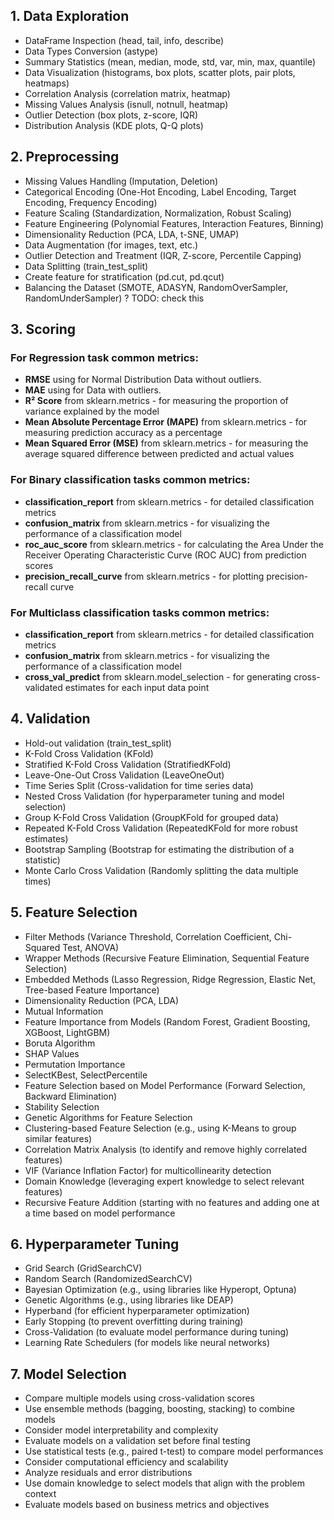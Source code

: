 
## 1. Data Exploration
- DataFrame Inspection (head, tail, info, describe)
- Data Types Conversion (astype)
- Summary Statistics (mean, median, mode, std, var, min, max, quantile)
- Data Visualization (histograms, box plots, scatter plots, pair plots, heatmaps)
- Correlation Analysis (correlation matrix, heatmap)
- Missing Values Analysis (isnull, notnull, heatmap)
- Outlier Detection (box plots, z-score, IQR)
- Distribution Analysis (KDE plots, Q-Q plots)

## 2. Preprocessing
- Missing Values Handling (Imputation, Deletion)
- Categorical Encoding (One-Hot Encoding, Label Encoding, Target Encoding, Frequency Encoding)
- Feature Scaling (Standardization, Normalization, Robust Scaling)
- Feature Engineering (Polynomial Features, Interaction Features, Binning)
- Dimensionality Reduction (PCA, LDA, t-SNE, UMAP)
- Data Augmentation (for images, text, etc.)
- Outlier Detection and Treatment (IQR, Z-score, Percentile Capping)
- Data Splitting (train_test_split)
- Create feature for stratification (pd.cut, pd.qcut)
- Balancing the Dataset (SMOTE, ADASYN, RandomOverSampler, RandomUnderSampler) ? TODO: check this

## 3. Scoring
### For **Regression task** common metrics:
- **RMSE** using for Normal Distribution Data without outliers.
- **MAE** using for Data with outliers.
- **R² Score** from sklearn.metrics - for measuring the proportion of variance explained by the model
- **Mean Absolute Percentage Error (MAPE)** from sklearn.metrics - for measuring prediction accuracy as a percentage
- **Mean Squared Error (MSE)** from sklearn.metrics - for measuring the average squared difference between predicted and actual values

### For **Binary classification** tasks common metrics:
- **classification_report** from sklearn.metrics - for detailed classification metrics
- **confusion_matrix** from sklearn.metrics - for visualizing the performance of a classification model
- **roc_auc_score** from sklearn.metrics - for calculating the Area Under the Receiver Operating Characteristic Curve (ROC AUC) from prediction scores
- **precision_recall_curve** from sklearn.metrics - for plotting precision-recall curve

### For **Multiclass classification** tasks common metrics:
- **classification_report** from sklearn.metrics - for detailed classification metrics
- **confusion_matrix** from sklearn.metrics - for visualizing the performance of a classification model
- **cross_val_predict** from sklearn.model_selection - for generating cross-validated estimates for each input data point

## 4. Validation 
- Hold-out validation (train_test_split)
- K-Fold Cross Validation (KFold)
- Stratified K-Fold Cross Validation (StratifiedKFold)
- Leave-One-Out Cross Validation (LeaveOneOut)
- Time Series Split (Cross-validation for time series data)
- Nested Cross Validation (for hyperparameter tuning and model selection)
- Group K-Fold Cross Validation (GroupKFold for grouped data)
- Repeated K-Fold Cross Validation (RepeatedKFold for more robust estimates)
- Bootstrap Sampling (Bootstrap for estimating the distribution of a statistic)
- Monte Carlo Cross Validation (Randomly splitting the data multiple times)

## 5. Feature Selection
- Filter Methods (Variance Threshold, Correlation Coefficient, Chi-Squared Test, ANOVA)
- Wrapper Methods (Recursive Feature Elimination, Sequential Feature Selection)
- Embedded Methods (Lasso Regression, Ridge Regression, Elastic Net, Tree-based Feature Importance)
- Dimensionality Reduction (PCA, LDA)
- Mutual Information
- Feature Importance from Models (Random Forest, Gradient Boosting, XGBoost, LightGBM)
- Boruta Algorithm
- SHAP Values
- Permutation Importance
- SelectKBest, SelectPercentile
- Feature Selection based on Model Performance (Forward Selection, Backward Elimination)
- Stability Selection
- Genetic Algorithms for Feature Selection
- Clustering-based Feature Selection (e.g., using K-Means to group similar features)
- Correlation Matrix Analysis (to identify and remove highly correlated features)
- VIF (Variance Inflation Factor) for multicollinearity detection
- Domain Knowledge (leveraging expert knowledge to select relevant features)
- Recursive Feature Addition (starting with no features and adding one at a time based on model performance

## 6. Hyperparameter Tuning
- Grid Search (GridSearchCV)
- Random Search (RandomizedSearchCV)
- Bayesian Optimization (e.g., using libraries like Hyperopt, Optuna)
- Genetic Algorithms (e.g., using libraries like DEAP)
- Hyperband (for efficient hyperparameter optimization)
- Early Stopping (to prevent overfitting during training)
- Cross-Validation (to evaluate model performance during tuning)
- Learning Rate Schedulers (for models like neural networks)

## 7. Model Selection
- Compare multiple models using cross-validation scores
- Use ensemble methods (bagging, boosting, stacking) to combine models
- Consider model interpretability and complexity
- Evaluate models on a validation set before final testing
- Use statistical tests (e.g., paired t-test) to compare model performances
- Consider computational efficiency and scalability
- Analyze residuals and error distributions
- Use domain knowledge to select models that align with the problem context
- Evaluate models based on business metrics and objectives